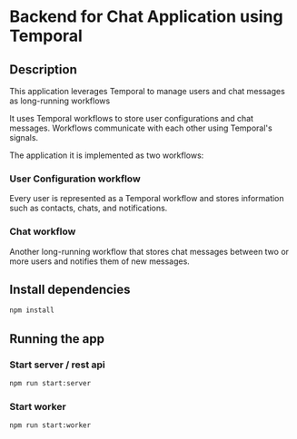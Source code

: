 # Backend for Chat Application using Temporal

## Description

This application leverages Temporal to manage users and chat messages as long-running workflows

It uses Temporal workflows to store user configurations and chat messages.
Workflows communicate with each other using Temporal's signals.

The application it is implemented as two workflows:


### User Configuration workflow
Every user is represented as a Temporal workflow and stores information such as contacts, chats, and notifications.


### Chat workflow
Another long-running workflow that stores chat messages between two or more users and notifies them of new messages.


## Install dependencies

```bash
npm install
```

## Running the app

### Start server / rest api

```bash
npm run start:server
```

### Start worker

```bash
npm run start:worker
```

